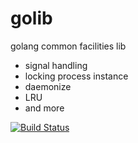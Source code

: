 golib
=====

golang common facilities lib

*   signal handling
*   locking process instance
*   daemonize
*   LRU
*   and more


[![Build Status](https://travis-ci.org/funkygao/golib.png?branch=master)](https://travis-ci.org/funkygao/golib)
